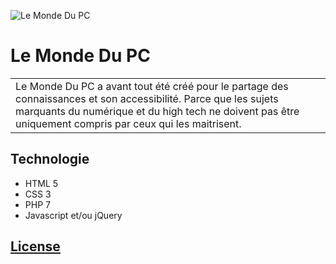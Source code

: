 ![Le Monde Du PC](https://www.lemondedupc.fr/groups/images/logo/img.jpg)
# Le Monde Du PC
<table>
<tr>
<td>
Le Monde Du PC a avant tout été créé pour le partage des connaissances et son accessibilité. Parce que les sujets marquants du numérique et du high tech ne doivent pas être uniquement compris par ceux qui les maitrisent.
</td>
</tr>
</table>

## Technologie
- HTML 5
- CSS 3
- PHP 7
- Javascript et/ou jQuery 

## [License](https://github.com/NielsTRS/Le-Monde-Du-PC/blob/master/LICENSE)

